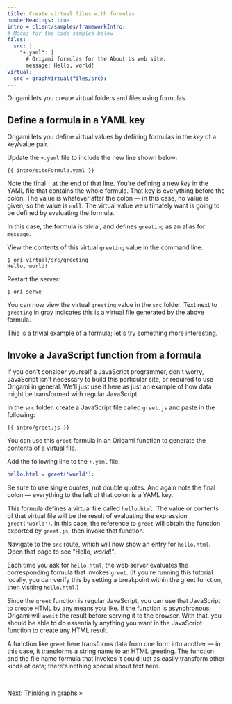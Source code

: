 ```yaml
---
title: Create virtual files with formulas
numberHeadings: true
intro = client/samples/frameworkIntro:
# Mocks for the code samples below
files:
  src: |
    "+.yaml": |
      # Origami formulas for the About Us web site.
      message: Hello, world!
virtual:
  src = graphVirtual(files/src):
---
```


Origami lets you create virtual folders and files using formulas.

## Define a formula in a YAML key

Origami lets you define virtual values by defining formulas in the _key_ of a key/value pair.

<span class="tutorialStep"></span> Update the `+.yaml` file to include the new line shown below:

```{{'yaml'}}
{{ intro/siteFormula.yaml }}
```

Note the final `:` at the end of that line. You're defining a new _key_ in the YAML file that contains the whole formula. That key is everything before the colon. The value is whatever after the colon — in this case, no value is given, so the value is `null`. The virtual value we ultimately want is going to be defined by evaluating the formula.

In this case, the formula is trivial, and defines `greeting` as an alias for `message`.

<span class="tutorialStep"></span> View the contents of this virtual `greeting` value in the command line:

```console
$ ori virtual/src/greeting
Hello, world!
```

<span class="tutorialStep"></span> Restart the server:

```console
$ ori serve
```

You can now view the virtual `greeting` value in the `src` folder. Text next to `greeting` in gray indicates this is a virtual file generated by the above formula.

This is a trivial example of a formula; let's try something more interesting.

## Invoke a JavaScript function from a formula

If you don't consider yourself a JavaScript programmer, don't worry, JavaScript isn't necessary to build this particular site, or required to use Origami in general. We'll just use it here as just an example of how data might be transformed with regular JavaScript.

<span class="tutorialStep"></span> In the `src` folder, create a JavaScript file called `greet.js` and paste in the following:

```{{'js'}}
{{ intro/greet.js }}
```

You can use this `greet` formula in an Origami function to generate the contents of a virtual file.

<span class="tutorialStep"></span> Add the following line to the `+.yaml` file.

```yaml
hello.html = greet('world'):
```

Be sure to use single quotes, not double quotes. And again note the final colon — everything to the left of that colon is a YAML key.

This formula defines a virtual file called `hello.html`. The value or contents of that virtual file will be the result of evaluating the expression `greet('world')`. In this case, the reference to `greet` will obtain the function exported by `greet.js`, then invoke that function.

<span class="tutorialStep"></span> Navigate to the `src` route, which will now show an entry for `hello.html`. Open that page to see "Hello, <em>world</em>!".

Each time you ask for `hello.html`, the web server evaluates the corresponding formula that invokes `greet`. (If you're running this tutorial locally, you can verify this by setting a breakpoint within the greet function, then visiting `hello.html`.)

Since the `greet` function is regular JavaScript, you can use that JavaScript to create HTML by any means you like. If the function is asynchronous, Origami will `await` the result before serving it to the browser. With that, you should be able to do essentially anything you want in the JavaScript function to create any HTML result.

A function like `greet` here transforms data from one form into another — in this case, it transforms a string name to an HTML greeting. The function and the file name formula that invokes it could just as easily transform other kinds of data; there's nothing special about text here.

&nbsp;

Next: [Thinking in graphs](intro4.html) »
